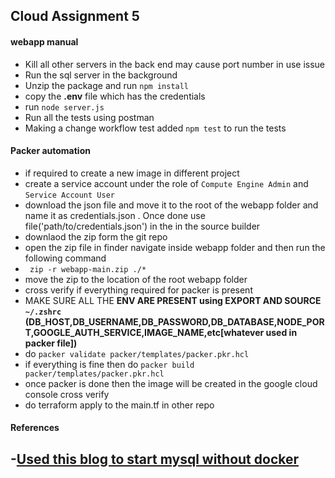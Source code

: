 ## Cloud Assignment 5

#### webapp manual
 - Kill all other servers in the back end may cause port number in use issue
 - Run the sql server in the background
 - Unzip the package and run `npm install`
 - copy the **.env** file which has the credentials 
 - run `node server.js`
 - Run all the tests using postman
 - Making a change workflow test added `npm test` to run the tests


#### Packer automation
- if required to create a new image in different project 
- create a service account under the role of `Compute Engine Admin` and `Service Account User`
- download the json file and move it to the root of the webapp folder and name it as credentials.json . Once done use file('path/to/credentials.json') in the in the source builder 
- downlaod the zip form the git repo 
- open the zip file in finder navigate inside webapp folder and then run the following command
- ` zip -r webapp-main.zip ./*`
- move the zip to the location of the root webapp folder
- cross verify if everything required for packer is present 
- MAKE SURE ALL THE **ENV ARE PRESENT using EXPORT AND SOURCE `~/.zshrc` (DB_HOST,DB_USERNAME,DB_PASSWORD,DB_DATABASE,NODE_PORT,GOOGLE_AUTH_SERVICE,IMAGE_NAME,etc[whatever used in packer file])**
- do `packer validate packer/templates/packer.pkr.hcl` 
- if everything is fine then do `packer build packer/templates/packer.pkr.hcl`
- once packer is done then the image will be created in the google cloud console cross verify 
- do terraform apply to the main.tf in other repo


#### References
-[Used this blog to start mysql without docker](https://ovirium.com/blog/how-to-make-mysql-work-in-your-github-actions/)
- 
